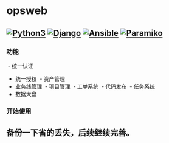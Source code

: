 # opsweb

[![Python3](https://img.shields.io/badge/python-2.7-green.svg?style=plastic)](https://www.python.org/)
[![Django](https://img.shields.io/badge/django-1.11-brightgreen.svg?style=plastic)](https://www.djangoproject.com/)
[![Ansible](https://img.shields.io/badge/ansible-2.2.2.0-blue.svg?style=plastic)](https://www.ansible.com/)
[![Paramiko](https://img.shields.io/badge/paramiko-2.1.2-green.svg?style=plastic)](http://www.paramiko.org/)
----

### 功能
  - 统一认证
  - 统一授权
  - 资产管理
  - 业务线管理
  - 项目管理
  - 工单系统
  - 代码发布
  - 任务系统
  - 数据大盘

### 开始使用
## 备份一下省的丢失，后续继续完善。
